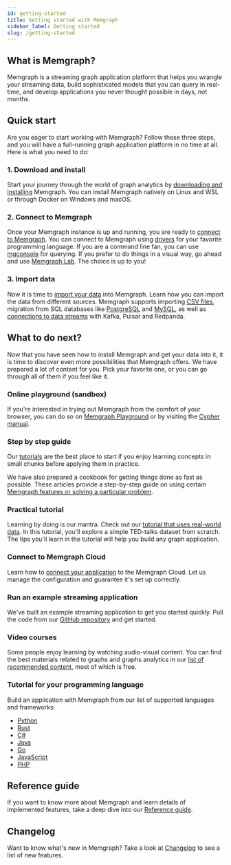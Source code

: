 ```yaml
---
id: getting-started
title: Getting started with Memgraph
sidebar_label: Getting started
slug: /getting-started
---
```


## What is Memgraph?

Memgraph is a streaming graph application platform that helps you wrangle your
streaming data, build sophisticated models that you can query in real-time, and
develop applications you never thought possible in days, not months.

## Quick start

Are you eager to start working with Memgraph? Follow these three steps, and you
will have a full-running graph application platform in no time at all. Here is
what you need to do:

### 1. Download and install

Start your journey through the world of graph analytics by [downloading and
installing](/installation/overview.md) Memgraph. You can install Memgraph
natively on Linux and WSL or through Docker on Windows and macOS.

### 2. Connect to Memgraph

Once your Memgraph instance is up and running, you are ready to [connect to
Memgraph](/connect-to-memgraph/overview.mdx). You can connect to Memgraph using
[drivers](/connect-to-memgraph/drivers/overview.md) for your favorite programming
language. If you are a command line fan, you can use
[mgconsole](/connect-to-memgraph/mgconsole.md) for querying. If you
prefer to do things in a visual way, go ahead and use [Memgraph
Lab](/memgraph-lab). The choice is up to you!

### 3. Import data

Now it is time to [import your data](/import-data/overview.mdx) into Memgraph.
Learn how you can import the data from different sources. Memgraph supports
importing [CSV files](/import-data/load-csv-clause.md), migration from SQL
databases like [PostgreSQL](/import-data/migrate/postgresql.md) and
[MySQL](/import-data/migrate/mysql.md), as well as [connections to data
streams](/import-data/kafka/overview.md) with Kafka, Pulsar and Redpanda.

## What to do next?

Now that you have seen how to install Memgraph and get your data into it, it is
time to discover even more possibilities that Memgraph offers. We have prepared
a lot of content for you. Pick your favorite one, or you can go through all of
them if you feel like it.

### Online playground (sandbox)

If you're interested in trying out Memgraph from the comfort of your browser,
you can do so on [Memgraph Playground](https://playground.memgraph.com/) or by
visiting the [Cypher manual](/cypher-manual).

### Step by step guide

Our [tutorials](/tutorials/overview.md) are the best place to start if you enjoy
learning concepts in small chunks before applying them in practice.

We have also prepared a cookbook for getting things done as fast as possible.
These articles provide a step-by-step guide on using certain [Memgraph features
or solving a particular problem](/how-to-guides/overview.md).

### Practical tutorial

Learning by doing is our mantra. Check out our [tutorial that uses real-world
data](/tutorials/analyzing-ted-talks.md). In this tutorial, you'll explore a
simple TED-talks dataset from scratch. The tips you'll learn in the tutorial
will help you build any graph application.

### Connect to Memgraph Cloud

Learn how to [connect your application](/connect-to-memgraph/overview.mdx) to
the Memgraph Cloud. Let us manage the configuration and guarantee it's set up
correctly.

### Run an example streaming application

We've built an example streaming application to get you started quickly. Pull
the code from our [GitHub
repository](https://github.com/memgraph/example-streaming-app) and get started.

### Video courses

Some people enjoy learning by watching audio-visual content. You can find the
best materials related to graphs and graphs analytics in our [list of
recommended
content](https://www.youtube.com/channel/UCZ3HOJvHGxtQ_JHxOselBYg/playlists),
most of which is free.

### Tutorial for your programming language

Build an application with Memgraph from our list of supported languages and
frameworks:

- [Python](/connect-to-memgraph/drivers/python.md)
- [Rust](/connect-to-memgraph/drivers/rust.md)
- [C#](/connect-to-memgraph/drivers/c-sharp.md)
- [Java](/connect-to-memgraph/drivers/java.md)
- [Go](/connect-to-memgraph/drivers/go.md)
- [JavaScript](/connect-to-memgraph/drivers/javascript.md)
- [PHP](/connect-to-memgraph/drivers/php.md)

## Reference guide

If you want to know more about Memgraph and learn details of implemented
features, take a deep dive into our [Reference
guide](/reference-guide/overview.md).

## Changelog

Want to know what's new in Memgraph? Take a look at [Changelog](/changelog.md)
to see a list of new features.
